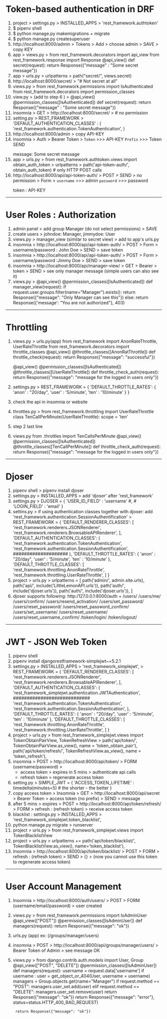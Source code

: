 # Token-based authentication in DRF

1. project > settings.py > INSTALLED_APPS > 'rest_framework.authtoken'
2. $ pipenv shell
3. $ python manage.py makemigrations + migrate
4. $ python manage.py createsuperuser
5. http://localhost:8000/admin > Tokens > Add > choose admin > SAVE > copy KEY
6. app > views.py > 
    from rest_framework.decorators import api_view
    from rest_framework.response import Response
    @api_view()
    def secret(request):
        return Response({"message" : "Some secret message"})
7. app > urls.py > urlpatterns > 
    path("secret/", views.secret)
8. http://localhost:8000/secret/ > "# Not secret at all"
9. views.py > 
    from rest_framework.permissions import IsAuthenticated
    from rest_framework.decorators import permission_classes
10. view.py > (add to step 6 ) > 
    @api_view()
    @permission_classes([IsAuthenticated])
    def secret(request):
        return Response({"message" : "Some secret message"})
11. insomnia > GET >
    http://localhost:8000/secret/ >  # no permission
12. setting.py > REST_FRAMEWORK > 
    'DEFAULT_AUTHENTICATION_CLASSES' : (
        'rest_framework.authentication.TokenAuthentication',
    )
13. http://localhost:8000/admin > copy API-KEY
14. insomnia > Auth > Bearer Token > 
    `Token`  >>> API-KEY
    `Prefix` >>> Token
    SEND
    >
    message: Some secret message
15. app > urls.py > 
    from rest_framework.authtoken.views import obtain_auth_token > urlpatterns >
    path('api-token-auth/', obtain_auth_token)  # only HTTP POST calls
16. http://localhost:8000/api/api-token-auth/ > POST > SEND > no permission >
    Form > 
    `username` >>> admin
    `password` >>> password 
    > 
    token : API-KEY

*******************************************************************************************
# User Roles : Authorization
1. admin panel > add group Manager (do not select permissions) > SAVE
2. create users > johndoe: Manager, jimmydoe: User
3. views.py > manager_view (similar to secret view) > add to app's urls.py
4. insomnia > http://localhost:8000/api/api-token-auth/ > POST > Form > username/password : John Doe > SEND > save token
5. insomnia > http://localhost:8000/api/api-token-auth/ > POST > Form > username/password :Jimmy Doe > SEND > save token
6. insomnia > http://localhost:8000/api/manager-view/ > GET > Bearer > token > SEND > see only manager message (simple users can also see it)
7. views.py > 
    @api_view()
    @permission_classes([IsAuthenticated])
    def manager_view(request):
        if request.user.groups.filter(name="Manager").exists():
            return Response({"message": "Only Manager can see this"})
        else:
            return Response({'message': "You are not authorized"}, 403)

********************************************************************************************
# Throttling
1. views.py > urls.py(app)
    from rest_framework import AnonRateThrottle, UserRateThrottle
    from rest_framework.decorators import throttle_classes
    @api_view()
    @throttle_classes([AnonRatThrottle])
    def throttle_check(request):
        return Response({"message": "successful"})

    @api_view()
    @permission_classes([IsAuthenticated])
    @throttle_classes([UserRateThrottle])
    def throttle_check_auth(request):
        return Response({"message": "message for the logged in users only"})


2. settings.py > 
    REST_FRAMEWORK = {
        'DEFAULT_THROTTLE_RATES': {
            'anon' : "20/day",
            'user' : '5/minute',
            'ten'  : '10/minute'
        }
    }
3. check the api in insomnia or website
4. throttles.py > 
    from rest_framework.throttling import UserRateThrottle
    class TenCallPerMinute(UserRateThrottle):
        scope = 'ten'
5. step 2 last line
6. views.py
    from .throttles import TenCallsPerMinute
    @api_view()
    @permission_classes([IsAuthenticated])
    @throttle_classes([TenCallPerMinute])
    def throttle_check_auth(request):
        return Response({"message": "message for the logged in users only"})
****************************************************************************************
# Djoser
1. pipenv shell > pipenv install djoser
2. settings.py > INSTALLED_APPS > add 'djoser' after 'rest_framework'
3. settings.py >
    DJOSER = {
        'USER_ID_FIELD' : 'username'     #, 
        # 'LOGIN_FIELD' : 'email'
    }
4. settins.py > if using authentication classes together with djoser: 
    add 'rest_framework.authentication.SessionAuthentification' > 
    REST_FRAMEWORK = {
        'DEFAULT_RENDERER_CLASSES': [
            'rest_framework.renderers.JSONRenderer',
            'rest_framework.renderers.BrowsableAPIRenderer',
        ],
        'DEFAULT_AUTHENTICATION_CLASSES': (
            'rest_framework.authentication.TokenAuthentication',
            'rest_framework.authentication.SessionAuthentification', ####################
        ),
        'DEFAULT_THROTTLE_RATES': {
            'anon' : "20/day",
            'user' : '5/minute',
            'ten'  : '10/minute'
        },
        'DEFAULT_THROTTLE_CLASSES': [
            'rest_framework.throttling.AnonRateThrottle',
            'rest_framework.throttling.UserRateThrottle',
        ]
    }
5. project > urls.py >
    urlpatterns = [
        path('admin/', admin.site.urls),
        path('api/', include('LittleLemonAPI.urls')),
        path('auth/', include('djoser.urls')),
        path('auth/', include('djoser.urls')),
    ]
6. djoser supports following: 
    http:/127.0.0.1:8000/auth + 
        /users/
        /users/me/
        /users/confirm/
        /users/resend_activation/
        /users/set_password/
        /users/reset_password/
        /users/reset_password_confirm/
        /users/set_username/
        /users/reset_username/
        /users/reset_username_confirm/
        /token/login/
        /token/logout/
*******************************************************************************
# JWT - JSON Web Token
1. pipenv shell
2. pipenv install djangorestframework-simplejwt~=5.2.1
3. settings.py > INSTALLED_APPS > 'rest_framework_simplejwt', > 
    REST_FRAMEWORK = {
        'DEFAULT_RENDERER_CLASSES': [
            'rest_framework.renderers.JSONRenderer',
            'rest_framework.renderers.BrowsableAPIRenderer',
        ],
        'DEFAULT_AUTHENTICATION_CLASSES': (
            'rest_framework_simplejwt.authentication.JWTAuthentication', ############################
            'rest_framework.authentication.TokenAuthentication',
            'rest_framework.authentication.SessionAuthentication',
        ),
        'DEFAULT_THROTTLE_RATES': {
            'anon' : "20/day",
            'user' : '5/minute',
            'ten'  : '10/minute'
        },
        'DEFAULT_THROTTLE_CLASSES': [
            'rest_framework.throttling.AnonRateThrottle',
            'rest_framework.throttling.UserRateThrottle',
        ]
    }
4. project > urls.py > 
    from rest_framework_simplejwt.views import TokenObtainPairView, TokenRefreshView >
    path('api/token/', TokenObtainPairView.as_view(), name = 'token_obtain_pair'),
    path('api/token/refresh/', TokenRefreshView.as_view(), name = 'token_refresh'),
5. insomnia > POST > http://localhost:8000/api/token/ > FORM (username/password) >
    * access token > expires in 5 mins > authenticate api calls
    * refresh token > regenerate access token
6. setting.py >
    SIMPLE_JWT = {
        'ACCESS_TOKEN_LIFETIME' : timedelta(minutes=5) # the shorter - the better
    }
7. copy access token > Insomnia > GET > http://localhost:8000/api/secret > Bearer Token > access token (no prefix) > SEND > message
8. after 5 mins > expires > POST > http://localhost:8000/api/token/refresh/ > FORM > refresh : (refresh token) > receive access token
9. blacklist : settings.py > INSTALLED_APPS > 'rest_framework_simplejwt.token_blacklist',
10. python manage.py migrate > runserver
11. project > urls.py > 
    from rest_framework_simplejwt.views import TokenBlacklistView
11. project > urls.py > urlpatterns += 
    path('api/token/blacklist/', TokenBlacklistView.as_view(), name='token_blacklist'),
12. Insomnia > http://localhost:8000/api/token/blacklist/ > POST > FORM > refresh : (refresh token) > SEND > {} > (now you cannot use this token to regenerate access token)

****************************************************************************************************
# User Account Management 
1. Insomnia > http://localhost:8000/auth/users/ > POST > FORM (username/email/password) > user created
2. views.py > 
    from rest_framework.permissions  import IsAdminUser
    @api_view(["POST"])
    @permission_classes([IsAdminUser])
    def managers(request):
        return Response({"message": "ok"})
3. urls.py (app) ex: (/groups/manager/users)
4. insomnia > POST > http://localhost:8000/api/groups/manager/users/ > Bearer Token of Admin > see message OK
5. views.py > 
    from django.contrib.auth.models import User, Group
    @api_view(["POST", "DELETE"])
    @permission_classes([IsAdminUser])
    def managers(request):
        username = request.data['username']
        if username :
            user = get_object_or_404(User, username = username)
            managers = Group.objects.get(name="Manager")
            if request.method == "POST":
                managers.user_set.add(user)
            elif request.method == "DELETE":
                managers.user_set.remove(user)
            return Response({"message": "ok"})
        return Response({"message": "error"}, status=status.HTTP_400_BAD_REQUEST)

        return Response({"message": "ok"})

